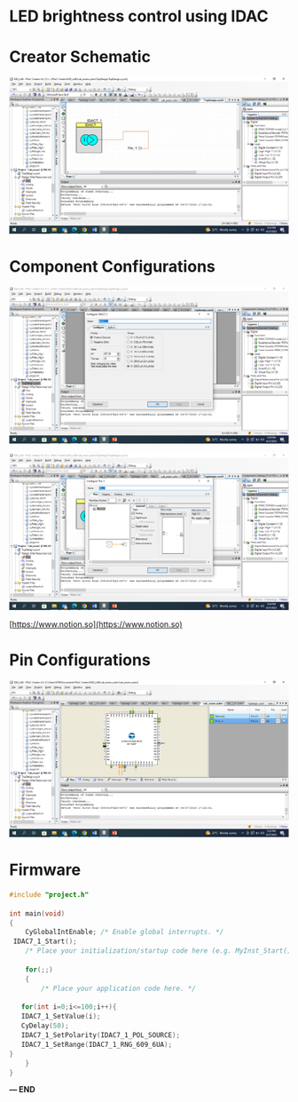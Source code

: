 # LED brightness control using IDAC

# Creator Schematic

![Screenshot (47).png](LED%20brightness%20control%20using%20IDAC%20fffd051c359e818aa30ed97787ce978f/Screenshot_(47).png)

# Component Configurations

                                             

![Screenshot (43).png](LED%20brightness%20control%20using%20IDAC%20fffd051c359e818aa30ed97787ce978f/Screenshot_(43).png)

![Screenshot (48).png](LED%20brightness%20control%20using%20IDAC%20fffd051c359e818aa30ed97787ce978f/Screenshot_(48).png)

[https://www.notion.so](https://www.notion.so)

# Pin Configurations

![Screenshot (44).png](LED%20brightness%20control%20using%20IDAC%20fffd051c359e818aa30ed97787ce978f/Screenshot_(44).png)

# Firmware

```c
#include "project.h"

int main(void)
{
    CyGlobalIntEnable; /* Enable global interrupts. */
 IDAC7_1_Start();
    /* Place your initialization/startup code here (e.g. MyInst_Start()) */

    for(;;)
    {
        /* Place your application code here. */
        
   for(int i=0;i<=100;i++){
   IDAC7_1_SetValue(i);
   CyDelay(50);
   IDAC7_1_SetPolarity(IDAC7_1_POL_SOURCE);
   IDAC7_1_SetRange(IDAC7_1_RNG_609_6UA);
}
    }
}
```

**— END**